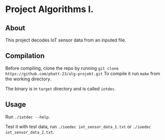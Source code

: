 # Project Algorithms I.

## About

This project decodes IoT sensor data from an inputed file.

## Compilation

Before compiling, clone the repo by running `git clone https://github.com/phatt-23/alg-projekt.git`
To compile it run `make` from the working directory.

The binary is in `target` directory and is called `iotdec`.

## Usage

Run `./iotdec --help`.

Test it with test data, run `./ioedec iot_sensor_data_1.txt` or
`./ioedec iot_sensor_data_2.txt`.
